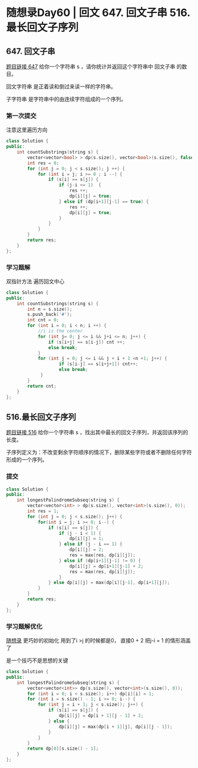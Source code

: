 # 随想录Day60 |  回文  647. 回文子串 516.最长回文子序列


##  647. 回文子串
[题目链接 647](https://leetcode.cn/problems/palindromic-substrings/description/)
给你一个字符串 s ，请你统计并返回这个字符串中 回文子串 的数目。

回文字符串 是正着读和倒过来读一样的字符串。

子字符串 是字符串中的由连续字符组成的一个序列。

 
### 第一次提交
注意这里遍历方向
```cpp
class Solution {
public:
    int countSubstrings(string s) {
        vector<vector<bool> > dp(s.size(), vector<bool>(s.size(), false));
        int res = 0;
        for (int j = 0; j < s.size(); j ++) {
            for (int i = j; i >= 0 ; i --) {
                if (s[i] == s[j]) {
                    if (j-i <= 1)  {
                        res ++;
                        dp[i][j] = true;
                    } else if (dp[i+1][j-1] == true) {
                        res ++;
                        dp[i][j] = true;
                    }
                }
            }
        }
        return res;
    }
};
```
### 学习题解
双指针方法 遍历回文中心
```cpp
class Solution {
public:
    int countSubstrings(string s) {
        int n = s.size();
        s.push_back('#');
        int cnt = 0;
        for (int i = 0; i < n; i ++) {
            //i is the center
            for (int j= 0; j <= i && j+i <= n; j++) {
                if (s[i+j] == s[i-j]) cnt ++;
                else break;
            }
            for (int j = 0; j <= i && j + i + 1 <n +1; j++) {
                    if (s[i-j] == s[i+j+1]) cnt++;
                    else break;
             }           
        }
        return cnt;
    }
};
```
## 516.最长回文子序列
[题目链接 516](https://leetcode.cn/problems/longest-palindromic-subsequence/description/)
给你一个字符串 s ，找出其中最长的回文子序列，并返回该序列的长度。

子序列定义为：不改变剩余字符顺序的情况下，删除某些字符或者不删除任何字符形成的一个序列。
### 提交
```cpp
class Solution {
public:
    int longestPalindromeSubseq(string s) {
        vector<vector<int> > dp(s.size(), vector<int>(s.size(), 0));
        int res = 1;
        for (int j = 0; j < s.size(); j++) {
            for(int i = j; i >= 0; i--) {
                if (s[i] == s[j]) {
                    if (j - i < 1) {
                        dp[i][j] = 1;
                    } else if (j - i == 1) {
                        dp[i][j] = 2;
                        res = max(res, dp[i][j]);
                    } else if (dp[i+1][j-1] != 0) {
                        dp[i][j] = dp[i+1][j-1] + 2;
                        res = max(res, dp[i][j]);
                    }
                } else dp[i][j] = max(dp[i][j-1], dp[i+1][j]);
            }
        }
        return res;
    }
};
```
### 学习题解优化
[随想录](https://programmercarl.com/0516.%E6%9C%80%E9%95%BF%E5%9B%9E%E6%96%87%E5%AD%90%E5%BA%8F%E5%88%97.html)
更巧妙的初始化
用到了i >j 的时候都是0， 直接0 + 2 把j-i = 1 的情形涵盖了

是一个技巧不是思想的关键
```cpp
class Solution {
public:
    int longestPalindromeSubseq(string s) {
        vector<vector<int>> dp(s.size(), vector<int>(s.size(), 0));
        for (int i = 0; i < s.size(); i++) dp[i][i] = 1;
        for (int i = s.size() - 1; i >= 0; i--) {
            for (int j = i + 1; j < s.size(); j++) {
                if (s[i] == s[j]) {
                    dp[i][j] = dp[i + 1][j - 1] + 2;
                } else {
                    dp[i][j] = max(dp[i + 1][j], dp[i][j - 1]);
                }
            }
        }
        return dp[0][s.size() - 1];
    }
};
```